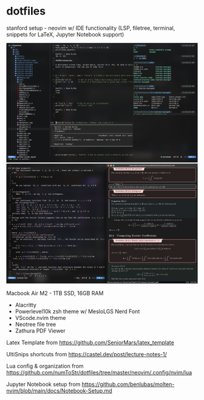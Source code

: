 # dotfiles
stanford setup - neovim w/ IDE functionality (LSP, filetree, terminal, snippets for LaTeX, Jupyter Notebook support)

![Jupyter Notebook](./images/Jupyter+Terminal.png)
![Neovim_Latex_Dark](./images/LaTeX.png)

Macbook Air M2 - 1TB SSD, 16GB RAM
- Alacritty
- Powerlevel10k zsh theme w/ MesloLGS Nerd Font
- VScode.nvim theme
- Neotree file tree
- Zathura PDF Viewer

Latex Template from https://github.com/SeniorMars/latex_template

UltiSnips shortcuts from https://castel.dev/post/lecture-notes-1/

Lua config & organization from https://github.com/numToStr/dotfiles/tree/master/neovim/.config/nvim/lua

Jupyter Notebook setup from https://github.com/benlubas/molten-nvim/blob/main/docs/Notebook-Setup.md
